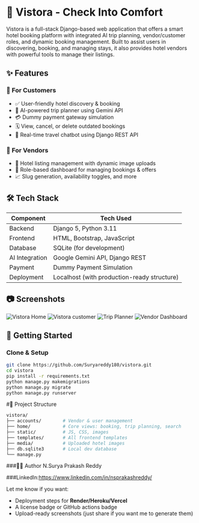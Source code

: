 # 🏨 Vistora - Check Into Comfort

Vistora is a full-stack Django-based web application that offers a smart hotel booking platform with integrated AI trip planning, vendor/customer roles, and dynamic booking management. Built to assist users in discovering, booking, and managing stays, it also provides hotel vendors with powerful tools to manage their listings.

## ✨ Features

### 🔹 For Customers
- ✅ User-friendly hotel discovery & booking
- 🧠 AI-powered trip planner using Gemini API
- 💳 Dummy payment gateway simulation
- 🗓️ View, cancel, or delete outdated bookings
- 💬 Real-time travel chatbot using Django REST API

### 🔹 For Vendors
- 🏨 Hotel listing management with dynamic image uploads
- 🎯 Role-based dashboard for managing bookings & offers
- 📈 Slug generation, availability toggles, and more



## 🛠️ Tech Stack

| Component      | Tech Used                          |
|----------------|------------------------------------|
| Backend        | Django 5, Python 3.11               |
| Frontend       | HTML, Bootstrap, JavaScript         |
| Database       | SQLite (for development)            |
| AI Integration | Google Gemini API, Django REST      |
| Payment        | Dummy Payment Simulation            |
| Deployment     | Localhost (with production-ready structure) |

## 📷 Screenshots

![Vistora Home](./screenshots/index.png)
![Vistora customer](./screenshots/customer_dashboard.png)
![Trip Planner](./screenshots/plan_trip.png)
![Vendor Dashboard](./screenshots/vendor_dashboard.png)

## 🚀 Getting Started

### Clone & Setup
```bash
git clone https://github.com/Suryareddy180/vistora.git
cd vistora
pip install -r requirements.txt
python manage.py makemigrations
python manage.py migrate
python manage.py runserver


```
#📁 Project Structure
``` bash
vistora/
├── accounts/        # Vendor & user management
├── home/            # Core views: booking, trip planning, search
├── static/          # JS, CSS, images
├── templates/       # All frontend templates
├── media/           # Uploaded hotel images
├── db.sqlite3       # Local dev database
└── manage.py
```
###🧑‍💻 Author
N.Surya Prakash Reddy

###LinkedIn:https://www.linkedin.com/in/nsprakashreddy/



Let me know if you want:
- Deployment steps for **Render/Heroku/Vercel**
- A license badge or GitHub actions badge
- Upload-ready screenshots (just share if you want me to generate them)

